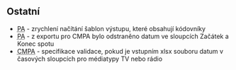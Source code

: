 ﻿---
categories: [fenix]
layout: fenix
---

## Ostatní
<ul>
<li><abbr title="Postanalýza">PA</abbr> - zrychlení načítání šablon výstupu, které obsahují kódovníky</li>
<li><abbr title="Postanalýza">PA</abbr> - z exportu pro CMPA bylo odstraněno datum ve sloupcích Začátek a Konec spotu</li>
<li><abbr title="Crossmediální postanalýza">CMPA</abbr> - specifikace validace, pokud je vstupním xlsx souboru datum v časových sloupcích pro médiatypy TV nebo rádio</li>
</ul>